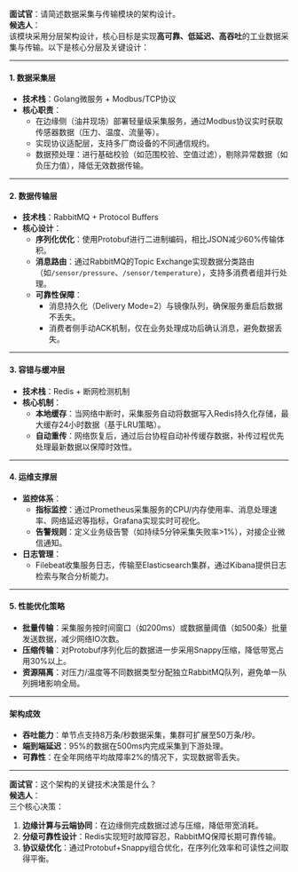 **面试官**：请简述数据采集与传输模块的架构设计。  
**候选人**：  
该模块采用分层架构设计，核心目标是实现**高可靠、低延迟、高吞吐**的工业数据采集与传输。以下是核心分层及关键设计：

---

#### **1. 数据采集层**
- **技术栈**：Golang微服务 + Modbus/TCP协议
- **核心职责**：
   - 在边缘侧（油井现场）部署轻量级采集服务，通过Modbus协议实时获取传感器数据（压力、温度、流量等）。
   - 实现协议适配层，支持多厂商设备的不同通信规约。
   - 数据预处理：进行基础校验（如范围校验、空值过滤），剔除异常数据（如负压力值），降低无效数据传输。

---

#### **2. 数据传输层**
- **技术栈**：RabbitMQ + Protocol Buffers
- **核心设计**：
   - **序列化优化**：使用Protobuf进行二进制编码，相比JSON减少60%传输体积。
   - **消息路由**：通过RabbitMQ的Topic Exchange实现数据分类路由（如`/sensor/pressure`、`/sensor/temperature`），支持多消费者组并行处理。
   - **可靠性保障**：
      - 消息持久化（Delivery Mode=2）与镜像队列，确保服务重启后数据不丢失。
      - 消费者侧手动ACK机制，仅在业务处理成功后确认消息，避免数据丢失。

---

#### **3. 容错与缓冲层**
- **技术栈**：Redis + 断网检测机制
- **核心机制**：
   - **本地缓存**：当网络中断时，采集服务自动将数据写入Redis持久化存储，最大缓存24小时数据（基于LRU策略）。
   - **自动重传**：网络恢复后，通过后台协程自动补传缓存数据，补传过程优先处理最新数据以保障时效性。

---

#### **4. 运维支撑层**
- **监控体系**：
   - **指标监控**：通过Prometheus采集服务的CPU/内存使用率、消息处理速率、网络延迟等指标，Grafana实现实时可视化。
   - **告警规则**：定义业务级告警（如持续5分钟采集失败率>1%），对接企业微信通知。
- **日志管理**：
   - Filebeat收集服务日志，传输至Elasticsearch集群，通过Kibana提供日志检索与聚合分析能力。

---

#### **5. 性能优化策略**
- **批量传输**：采集服务按时间窗口（如200ms）或数据量阈值（如500条）批量发送数据，减少网络IO次数。
- **压缩传输**：对Protobuf序列化后的数据进一步采用Snappy压缩，降低带宽占用30%以上。
- **资源隔离**：对压力/温度等不同数据类型分配独立RabbitMQ队列，避免单一队列拥堵影响全局。

---

#### **架构成效**
- **吞吐能力**：单节点支持8万条/秒数据采集，集群可扩展至50万条/秒。
- **端到端延迟**：95%的数据在500ms内完成采集到下游处理。
- **可靠性**：在全年网络平均故障率2%的情况下，实现数据零丢失。

---

**面试官**：这个架构的关键技术决策是什么？  
**候选人**：  
三个核心决策：
1. **边缘计算与云端协同**：在边缘侧完成数据过滤与压缩，降低带宽消耗。
2. **分级可靠性设计**：Redis实现短时故障容忍，RabbitMQ保障长期可靠传输。
3. **协议级优化**：通过Protobuf+Snappy组合优化，在序列化效率和可读性之间取得平衡。